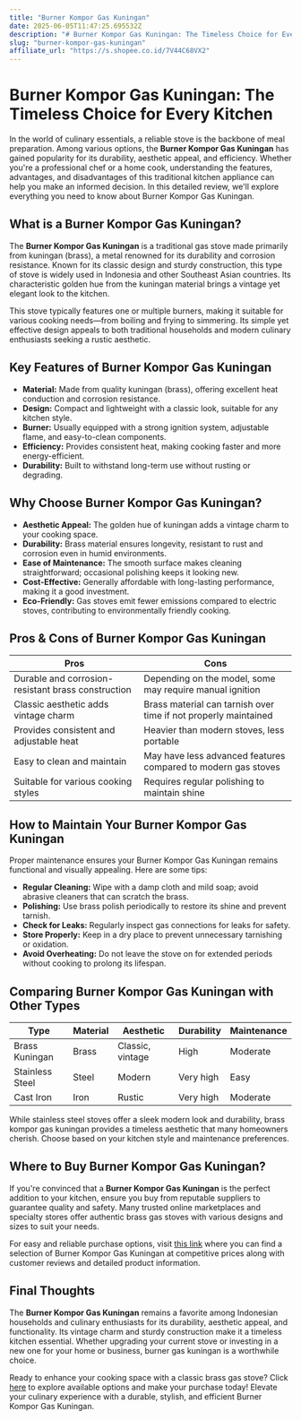 ```yaml
---
title: "Burner Kompor Gas Kuningan"
date: 2025-06-05T11:47:25.695532Z
description: "# Burner Kompor Gas Kuningan: The Timeless Choice for Every Kitchen..."
slug: "burner-kompor-gas-kuningan"
affiliate_url: "https://s.shopee.co.id/7V44C68VX2"
---
```

# Burner Kompor Gas Kuningan: The Timeless Choice for Every Kitchen

In the world of culinary essentials, a reliable stove is the backbone of meal preparation. Among various options, the **Burner Kompor Gas Kuningan** has gained popularity for its durability, aesthetic appeal, and efficiency. Whether you're a professional chef or a home cook, understanding the features, advantages, and disadvantages of this traditional kitchen appliance can help you make an informed decision. In this detailed review, we'll explore everything you need to know about Burner Kompor Gas Kuningan.

## What is a Burner Kompor Gas Kuningan?

The **Burner Kompor Gas Kuningan** is a traditional gas stove made primarily from kuningan (brass), a metal renowned for its durability and corrosion resistance. Known for its classic design and sturdy construction, this type of stove is widely used in Indonesia and other Southeast Asian countries. Its characteristic golden hue from the kuningan material brings a vintage yet elegant look to the kitchen.

This stove typically features one or multiple burners, making it suitable for various cooking needs—from boiling and frying to simmering. Its simple yet effective design appeals to both traditional households and modern culinary enthusiasts seeking a rustic aesthetic.

## Key Features of Burner Kompor Gas Kuningan

- **Material:** Made from quality kuningan (brass), offering excellent heat conduction and corrosion resistance.
- **Design:** Compact and lightweight with a classic look, suitable for any kitchen style.
- **Burner:** Usually equipped with a strong ignition system, adjustable flame, and easy-to-clean components.
- **Efficiency:** Provides consistent heat, making cooking faster and more energy-efficient.
- **Durability:** Built to withstand long-term use without rusting or degrading.

## Why Choose Burner Kompor Gas Kuningan?

- **Aesthetic Appeal:** The golden hue of kuningan adds a vintage charm to your cooking space.
- **Durability:** Brass material ensures longevity, resistant to rust and corrosion even in humid environments.
- **Ease of Maintenance:** The smooth surface makes cleaning straightforward; occasional polishing keeps it looking new.
- **Cost-Effective:** Generally affordable with long-lasting performance, making it a good investment.
- **Eco-Friendly:** Gas stoves emit fewer emissions compared to electric stoves, contributing to environmentally friendly cooking.

## Pros & Cons of Burner Kompor Gas Kuningan

| **Pros** | **Cons** |
|------------|------------|
| Durable and corrosion-resistant brass construction | Depending on the model, some may require manual ignition | 
| Classic aesthetic adds vintage charm | Brass material can tarnish over time if not properly maintained | 
| Provides consistent and adjustable heat | Heavier than modern stoves, less portable | 
| Easy to clean and maintain | May have less advanced features compared to modern gas stoves | 
| Suitable for various cooking styles | Requires regular polishing to maintain shine |

## How to Maintain Your Burner Kompor Gas Kuningan

Proper maintenance ensures your Burner Kompor Gas Kuningan remains functional and visually appealing. Here are some tips:

- **Regular Cleaning:** Wipe with a damp cloth and mild soap; avoid abrasive cleaners that can scratch the brass.
- **Polishing:** Use brass polish periodically to restore its shine and prevent tarnish.
- **Check for Leaks:** Regularly inspect gas connections for leaks for safety.
- **Store Properly:** Keep in a dry place to prevent unnecessary tarnishing or oxidation.
- **Avoid Overheating:** Do not leave the stove on for extended periods without cooking to prolong its lifespan.

## Comparing Burner Kompor Gas Kuningan with Other Types

| **Type** | **Material** | **Aesthetic** | **Durability** | **Maintenance** |
|------------|----------------|----------------|----------------|-----------------|
| Brass Kuningan | Brass | Classic, vintage | High | Moderate |
| Stainless Steel | Steel | Modern | Very high | Easy |
| Cast Iron | Iron | Rustic | Very high | Moderate |

While stainless steel stoves offer a sleek modern look and durability, brass kompor gas kuningan provides a timeless aesthetic that many homeowners cherish. Choose based on your kitchen style and maintenance preferences.

## Where to Buy Burner Kompor Gas Kuningan?

If you're convinced that a **Burner Kompor Gas Kuningan** is the perfect addition to your kitchen, ensure you buy from reputable suppliers to guarantee quality and safety. Many trusted online marketplaces and specialty stores offer authentic brass gas stoves with various designs and sizes to suit your needs.

For easy and reliable purchase options, visit [this link](https://s.shopee.co.id/7V44C68VX2) where you can find a selection of Burner Kompor Gas Kuningan at competitive prices along with customer reviews and detailed product information.

## Final Thoughts

The **Burner Kompor Gas Kuningan** remains a favorite among Indonesian households and culinary enthusiasts for its durability, aesthetic appeal, and functionality. Its vintage charm and sturdy construction make it a timeless kitchen essential. Whether upgrading your current stove or investing in a new one for your home or business, burner gas kuningan is a worthwhile choice.

Ready to enhance your cooking space with a classic brass gas stove? Click [here](https://s.shopee.co.id/7V44C68VX2) to explore available options and make your purchase today! Elevate your culinary experience with a durable, stylish, and efficient Burner Kompor Gas Kuningan.